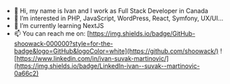 - 👋 Hi, my name is Ivan and I work as Full Stack Developer in Canada
- 👀 I’m interested in PHP, JavaScript, WordPress, React, Symfony, UX/UI...
- 🌱 I’m currently learning NextJS
- 📫 You can reach me on:
[https://img.shields.io/badge/GitHub-shoowack-000000?style=for-the-badge&logo=GitHub&logoColor=white](https://github.com/shoowack/)
![https://www.linkedin.com/in/ivan-suvak-martinovic/](https://img.shields.io/badge/LinkedIn-ivan--suvak--martinovic-0a66c2)

<!---
shoowack/shoowack is a ✨ special ✨ repository because its `README.md` (this file) appears on your GitHub profile.
You can click the Preview link to take a look at your changes.
--->
